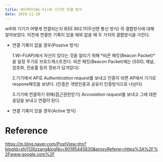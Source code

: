 ```yaml
---
title: 와이파이(Wi-Fi)와 기기의 연결 방식
date: 2019-11-28
---
```


wifi와 기기가 어떻게 연결되는지 IEEE 802.11(무선랜 통신 방식) 의 결합방식에 대해 알아보았다.
이전에 연결한 기록이 있을 때와 없을 때 두 가지의 결합방식을 가진다.

- 연결 기록이 없을 경우(Possive 방식)

  1.Wi-Fi(AP)에서 자신이 있다는 것을 알리기 위해 *비콘 패킷(Beacon Packet)*을 일정 주기로 브로드캐스트한다.
   비콘 패킷(Beacon Packet)에는 (SSID, 채널, 암호화, 전송률 등의 정보가 담겨있다)
   
  2.기기에서 AP로 *Authentication request*를 보내고 인증이 되면 AP에서 기기로 respone패킷을 보낸다.
  (인증은 개방인증과 공유키 인증방식으로 나뉜다)
  
  3.기기에 연결하기 위해(접근권한얻기) *Accosiation request*를 보내고 그에 대한 응답을 보내고 연결이 된다.
  
- 연결 기록이 있을 경우(Active 방식)










# Reference
<https://m.blog.naver.com/PostView.nhn?blogId=shj1126zzang&logNo=90195445830&proxyReferer=https%3A%2F%2Fwww.google.com%2F>
